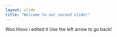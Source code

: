 ```yaml
---
layout: slide
title: "Welcome to our second slide!"
---
```

Woo Hooo i edited it
Use the left arrow to go back!
